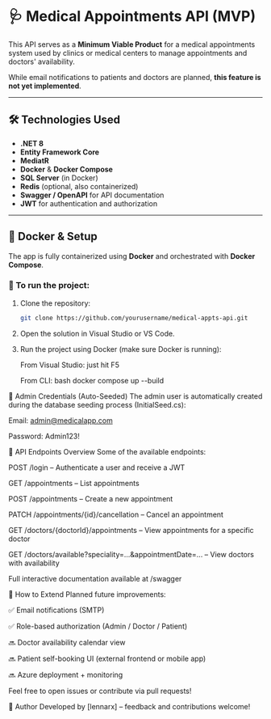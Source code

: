 ﻿# 🩺 Medical Appointments API (MVP)

This API serves as a **Minimum Viable Product** for a medical appointments system used by clinics or medical centers to manage appointments and doctors' availability.

While email notifications to patients and doctors are planned, **this feature is not yet implemented**.

---

## 🛠 Technologies Used

- **.NET 8**  
- **Entity Framework Core**  
- **MediatR**  
- **Docker** & **Docker Compose**  
- **SQL Server** (in Docker)  
- **Redis** (optional, also containerized)  
- **Swagger / OpenAPI** for API documentation  
- **JWT** for authentication and authorization

---

## 🐳 Docker & Setup

The app is fully containerized using **Docker** and orchestrated with **Docker Compose**.

### 🚀 To run the project:

1. Clone the repository:
   ```bash
   git clone https://github.com/yourusername/medical-appts-api.git
2. Open the solution in Visual Studio or VS Code.

3. Run the project using Docker (make sure Docker is running):

	From Visual Studio: just hit F5
							
	From CLI: bash docker compose up --build

🔐 Admin Credentials (Auto-Seeded)
The admin user is automatically created during the database seeding process (InitialSeed.cs):

Email: admin@medicalapp.com

Password: Admin123!

📡 API Endpoints Overview
Some of the available endpoints:

POST /login – Authenticate a user and receive a JWT

GET /appointments – List appointments

POST /appointments – Create a new appointment

PATCH /appointments/{id}/cancellation – Cancel an appointment

GET /doctors/{doctorId}/appointments – View appointments for a specific doctor

GET /doctors/available?speciality=...&appointmentDate=... – View doctors with availability

Full interactive documentation available at /swagger

🧩 How to Extend
Planned future improvements:

✅ Email notifications (SMTP)

✅ Role-based authorization (Admin / Doctor / Patient)

🔜 Doctor availability calendar view

🔜 Patient self-booking UI (external frontend or mobile app)

🔜 Azure deployment + monitoring

Feel free to open issues or contribute via pull requests!

🧠 Author
Developed by [lennarx] – feedback and contributions welcome!
